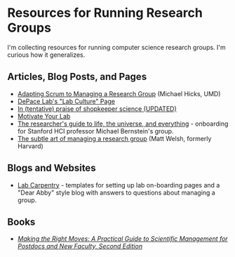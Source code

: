 # Resources for Running Research Groups
I'm collecting resources for running computer science research groups. I'm curious how it generalizes.

## Articles, Blog Posts, and Pages
  * [Adapting Scrum to Managing a Research Group](http://www.cs.umd.edu/~mwh/papers/score.pdf) (Michael Hicks, UMD)
  * [DePace Lab's "Lab Culture" Page](https://depace.med.harvard.edu/?page_id=408)
  * [In (tentative) praise of shopkeeper science (UPDATED)](https://dynamicecology.wordpress.com/2013/07/11/in-praise-of-shopkeeper-science/)
  * [Motivate Your Lab](http://www.the-scientist.com/?articles.view/articleNo/32082/title/Motivate-Your-Lab/)
  * [The researcher's guide to life, the universe, and everything](http://hci.stanford.edu/msb/gettingstarted/) - onboarding for Stanford HCI professor Michael Bernstein's group.
  * [The subtle art of managing a research group](http://matt-welsh.blogspot.com/2010/07/subtle-art-of-managing-research-group.html) (Matt Welsh, formerly Harvard)
  
## Blogs and Websites
  * [Lab Carpentry](http://labcarpentry.com) - templates for setting up lab on-boarding pages and a "Dear Abby" style blog with answers to questions about managing a group.

## Books
  * [_Making the Right Moves: A Practical Guide to Scientific Management for Postdocs and New Faculty, Second Edition_](http://www.hhmi.org/developing-scientists/making-right-moves)
